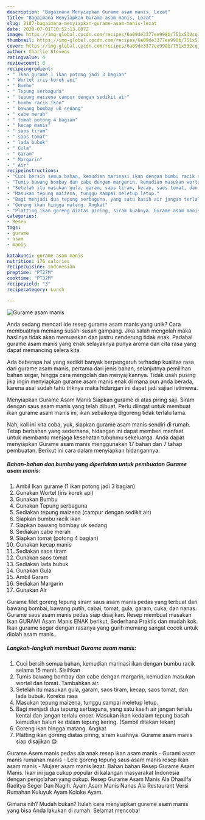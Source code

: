 ```yaml
---
description: "Bagaimana Menyiapkan Gurame asam manis, Lezat"
title: "Bagaimana Menyiapkan Gurame asam manis, Lezat"
slug: 2187-bagaimana-menyiapkan-gurame-asam-manis-lezat
date: 2020-07-01T10:52:13.807Z
image: https://img-global.cpcdn.com/recipes/6a09de3377ee998b/751x532cq70/gurame-asam-manis-foto-resep-utama.jpg
thumbnail: https://img-global.cpcdn.com/recipes/6a09de3377ee998b/751x532cq70/gurame-asam-manis-foto-resep-utama.jpg
cover: https://img-global.cpcdn.com/recipes/6a09de3377ee998b/751x532cq70/gurame-asam-manis-foto-resep-utama.jpg
author: Charlie Stevens
ratingvalue: 4
reviewcount: 6
recipeingredient:
- " Ikan gurame 1 ikan potong jadi 3 bagian"
- " Wortel iris korek api"
- " Bumbu"
- " Tepung serbaguna"
- " tepung maizena campur dengan sedikit air"
- " bumbu racik ikan"
- " bawang bombay uk sedang"
- " cabe merah"
- " tomat potong 4 bagian"
- " kecap manis"
- " saos tiram"
- " saos tomat"
- " lada bubuk"
- " Gula"
- " Garam"
- " Margarin"
- " Air"
recipeinstructions:
- "Cuci bersih semua bahan, kemudian marinasi ikan dengan bumbu racik selama 15 menit. Sisihkan"
- "Tumis bawang bombay dan cabe dengan margarin, kemudian masukan wortel dan tomat. Tambahkan air."
- "Setelah itu masukan gula, garam, saos tiram, kecap, saos tomat, dan lada bubuk. Koreksi rasa"
- "Masukan tepung maizena, tunggu sampai meletup letup."
- "Bagi menjadi dua tepung serbaguna, yang satu kasih air jangan terlalu kental dan jangan terlalu encer. Masukan ikan kedalam tepung basah kemudian baluri ke dalam tepung kering. (Sambil ditekan tekan)"
- "Goreng ikan hingga matang. Angkat"
- "Platting ikan goreng diatas piring, siram kuahnya. Gurame asam manis siap disajikan 😋"
categories:
- Resep
tags:
- gurame
- asam
- manis

katakunci: gurame asam manis 
nutrition: 176 calories
recipecuisine: Indonesian
preptime: "PT27M"
cooktime: "PT32M"
recipeyield: "3"
recipecategory: Lunch

---
```



![Gurame asam manis](https://img-global.cpcdn.com/recipes/6a09de3377ee998b/751x532cq70/gurame-asam-manis-foto-resep-utama.jpg)

Anda sedang mencari ide resep gurame asam manis yang unik? Cara membuatnya memang susah-susah gampang. Jika salah mengolah maka hasilnya tidak akan memuaskan dan justru cenderung tidak enak. Padahal gurame asam manis yang enak selayaknya punya aroma dan cita rasa yang dapat memancing selera kita.

Ada beberapa hal yang sedikit banyak berpengaruh terhadap kualitas rasa dari gurame asam manis, pertama dari jenis bahan, selanjutnya pemilihan bahan segar, hingga cara mengolah dan menyajikannya. Tidak usah pusing jika ingin menyiapkan gurame asam manis enak di mana pun anda berada, karena asal sudah tahu triknya maka hidangan ini dapat jadi sajian istimewa.

Menyiapkan Gurame Asam Manis Siapkan gurame di atas piring saji. Siram dengan saus asam manis yang telah dibuat. Perlu diingat untuk membuat ikan gurame asam manis ini, ikan sebaiknya digoreng tidak terlalu lama.


Nah, kali ini kita coba, yuk, siapkan gurame asam manis sendiri di rumah. Tetap berbahan yang sederhana, hidangan ini dapat memberi manfaat untuk membantu menjaga kesehatan tubuhmu sekeluarga. Anda dapat menyiapkan Gurame asam manis menggunakan 17 bahan dan 7 tahap pembuatan. Berikut ini cara dalam menyiapkan hidangannya.

<!--inarticleads1-->

##### Bahan-bahan dan bumbu yang diperlukan untuk pembuatan Gurame asam manis:

1. Ambil  Ikan gurame (1 ikan potong jadi 3 bagian)
1. Gunakan  Wortel (iris korek api)
1. Gunakan  Bumbu
1. Gunakan  Tepung serbaguna
1. Sediakan  tepung maizena (campur dengan sedikit air)
1. Siapkan  bumbu racik ikan
1. Siapkan  bawang bombay uk sedang
1. Sediakan  cabe merah
1. Siapkan  tomat (potong 4 bagian)
1. Gunakan  kecap manis
1. Sediakan  saos tiram
1. Gunakan  saos tomat
1. Sediakan  lada bubuk
1. Gunakan  Gula
1. Ambil  Garam
1. Sediakan  Margarin
1. Gunakan  Air


Gurame filet goreng tepung siram saus asam manis pedas yang terbuat dari bawang bombai, bawang putih, cabai, tomat, gula, garam, cuka, dan nanas. Gurame saus asam manis pedas siap disajikan. Resep membuat masakan Ikan GURAMI Asam Manis ENAK berikut, Sederhana Praktis dan mudah kok. Ikan gurame segar dengan rasanya yang gurih memang sangat cocok untuk diolah asam manis.. 

<!--inarticleads2-->

##### Langkah-langkah membuat Gurame asam manis:

1. Cuci bersih semua bahan, kemudian marinasi ikan dengan bumbu racik selama 15 menit. Sisihkan
1. Tumis bawang bombay dan cabe dengan margarin, kemudian masukan wortel dan tomat. Tambahkan air.
1. Setelah itu masukan gula, garam, saos tiram, kecap, saos tomat, dan lada bubuk. Koreksi rasa
1. Masukan tepung maizena, tunggu sampai meletup letup.
1. Bagi menjadi dua tepung serbaguna, yang satu kasih air jangan terlalu kental dan jangan terlalu encer. Masukan ikan kedalam tepung basah kemudian baluri ke dalam tepung kering. (Sambil ditekan tekan)
1. Goreng ikan hingga matang. Angkat
1. Platting ikan goreng diatas piring, siram kuahnya. Gurame asam manis siap disajikan 😋


Gurame Asem manis pedas ala anak resep ikan asam manis - Gurami asam manis rumahan manis - Lele goreng tepung saus asam manis resep ikan asam manis - Mujaer asam manis lezat. Bahan bahan Resep Gurame Asam Manis. Ikan ini juga cukup popular di kalangan masyarakat Indonesia dengan pengolahan yang cukup. Resep Gurame Asam Manis Ala Dhasilfa Raditya Seger Dan Nagih. Ayam Asam Manis Nanas Ala Restaurant Versi Rumahan Kuluyuk Ayam Koloke Ayam. 

Gimana nih? Mudah bukan? Itulah cara menyiapkan gurame asam manis yang bisa Anda lakukan di rumah. Selamat mencoba!
